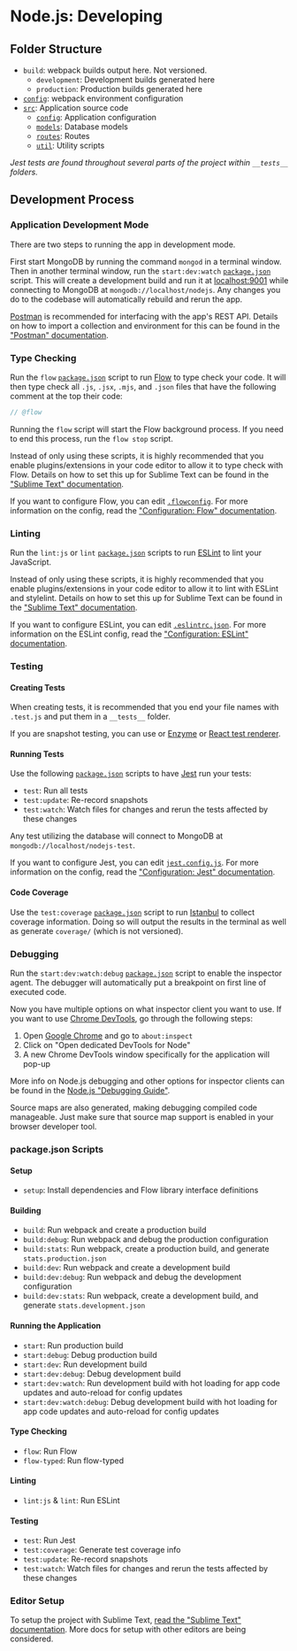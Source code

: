 # Node.js: Developing
## Folder Structure
* `build`: webpack builds output here. Not versioned.
  * `development`: Development builds generated here
  * `production`: Production builds generated here
* [`config`](../../../../config): webpack environment configuration
* [`src`](../../../../src): Application source code
  * [`config`](../../../../src/config): Application configuration
  * [`models`](../../../../src/assets): Database models
  * [`routes`](../../../../src/routes): Routes
  * [`util`](../../../../src/util): Utility scripts

*Jest tests are found throughout several parts of the project within `__tests__` folders.*

## Development Process
### Application Development Mode
There are two steps to running the app in development mode.

First start MongoDB by running the command `mongod` in a terminal window. Then in another terminal window, run the `start:dev:watch` [`package.json`](../../../../package.json) script. This will create a development build and run it at [localhost:9001](http://localhost:9001) while connecting to MongoDB at `mongodb://localhost/nodejs`. Any changes you do to the codebase will automatically rebuild and rerun the app.

[Postman](https://getpostman.com) is recommended for interfacing with the app's REST API. Details on how to import a collection and environment for this can be found in the ["Postman" documentation](../../tools/postman.md).

### Type Checking
Run the `flow` [`package.json`](../../../../package.json) script to run [Flow](https://flow.org) to type check your code. It will then type check all `.js`, `.jsx`, `.mjs`, and `.json` files that have the following comment at the top their code:
```javascript
// @flow
```

Running the `flow` script will start the Flow background process. If you need to end this process, run the `flow stop` script.

Instead of only using these scripts, it is highly recommended that you enable plugins/extensions in your code editor to allow it to type check with Flow. Details on how to set this up for Sublime Text can be found in the ["Sublime Text" documentation](../../tools/sublime_text.md).

If you want to configure Flow, you can edit [`.flowconfig`](../../../../.flowconfig). For more information on the config, read the ["Configuration: Flow" documentation](configuration.md#flow).

### Linting
Run the `lint:js` or `lint` [`package.json`](../../../../package.json) scripts to run [ESLint](https://eslint.org) to lint your JavaScript.

Instead of only using these scripts, it is highly recommended that you enable plugins/extensions in your code editor to allow it to lint with ESLint and stylelint. Details on how to set this up for Sublime Text can be found in the ["Sublime Text" documentation](../../tools/sublime_text.md).

If you want to configure ESLint, you can edit [`.eslintrc.json`](../../../../.eslintrc.json). For more information on the ESLint config, read the ["Configuration: ESLint" documentation](configuration.md#eslint).

### Testing
#### Creating Tests
When creating tests, it is recommended that you end your file names with `.test.js` and put them in a `__tests__` folder.

If you are snapshot testing, you can use or [Enzyme](https://airbnb.io/enzyme) or [React test renderer](https://reactjs.org/docs/test-renderer.html).

#### Running Tests
Use the following [`package.json`](../../../../package.json) scripts to have [Jest](https://jestjs.io) run your tests:

* `test`: Run all tests
* `test:update`: Re-record snapshots
* `test:watch`: Watch files for changes and rerun the tests affected by these changes

Any test utilizing the database will connect to MongoDB at `mongodb://localhost/nodejs-test`.

If you want to configure Jest, you can edit [`jest.config.js`](../../../../jest.config.js). For more information on the config, read the ["Configuration: Jest" documentation](configuration.md#jest).

#### Code Coverage
Use the `test:coverage` [`package.json`](../../../../package.json) script to run [Istanbul](https://istanbul.js.org) to collect coverage information. Doing so will output the results in the terminal as well as generate `coverage/` (which is not versioned).

### Debugging
Run the `start:dev:watch:debug` [`package.json`](../../../../package.json) script to enable the inspector agent. The debugger will automatically put a breakpoint on first line of executed code.

Now you have multiple options on what inspector client you want to use. If you want to use [Chrome DevTools](https://developers.google.com/web/tools/chrome-devtools), go through the following steps:

1. Open [Google Chrome](https://google.com/chrome) and go to `about:inspect`
2. Click on "Open dedicated DevTools for Node"
3. A new Chrome DevTools window specifically for the application will pop-up

More info on Node.js debugging and other options for inspector clients can be found in the [Node.js "Debugging Guide"](https://nodejs.org/en/docs/guides/debugging-getting-started).

Source maps are also generated, making debugging compiled code manageable. Just make sure that source map support is enabled in your browser developer tool.

### package.json Scripts
#### Setup
* `setup`: Install dependencies and Flow library interface definitions

#### Building
* `build`: Run webpack and create a production build
* `build:debug`: Run webpack and debug the production configuration
* `build:stats`: Run webpack, create a production build, and generate `stats.production.json`
* `build:dev`: Run webpack and create a development build
* `build:dev:debug`: Run webpack and debug the development configuration
* `build:dev:stats`: Run webpack, create a development build, and generate `stats.development.json`

#### Running the Application
* `start`: Run production build
* `start:debug`: Debug production build
* `start:dev`: Run development build
* `start:dev:debug`: Debug development build
* `start:dev:watch`: Run development build with hot loading for app code updates and auto-reload for config updates
* `start:dev:watch:debug`: Debug development build with hot loading for app code updates and auto-reload for config updates

#### Type Checking
* `flow`: Run Flow
* `flow-typed`: Run flow-typed

#### Linting
* `lint:js` & `lint`: Run ESLint

#### Testing
* `test`: Run Jest
* `test:coverage`: Generate test coverage info
* `test:update`: Re-record snapshots
* `test:watch`: Watch files for changes and rerun the tests affected by these changes

### Editor Setup
To setup the project with Sublime Text, [read the "Sublime Text" documentation](../../tools/sublime_text.md). More docs for setup with other editors are being considered.